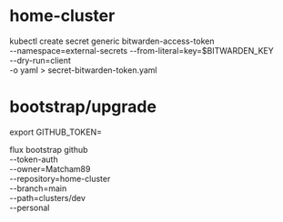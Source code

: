 # home-cluster

kubectl create secret generic bitwarden-access-token \
--namespace=external-secrets
--from-literal=key=$BITWARDEN_KEY  \
--dry-run=client \
-o yaml > secret-bitwarden-token.yaml


# bootstrap/upgrade
export GITHUB_TOKEN=<gh-token>

flux bootstrap github \
  --token-auth \
  --owner=Matcham89 \
  --repository=home-cluster \
  --branch=main \
  --path=clusters/dev \
  --personal
